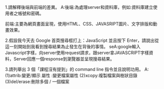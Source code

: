 1.請解釋後端與前端的差異。
A:後端:為處理server和資料庫，例如:資料庫建立使用者之帳號和密碼。

  前端:主要為網頁畫面呈現，使用HTML、CSS、JAVASRIPT圖片、文字排版和動畫效果。

2.假設我今天去 Google 首頁搜尋框打上：JavaScript 並且按下 Enter，請說出從這一刻開始到我看到搜尋結果為止發生在背後的事情。
seA:google輸入 Javascript字樣，向server使用request請求，跟server拿JAVASCRIPT字樣資料，Server回應一個response到瀏覽器並呈現搜尋結果。

3.請列舉出 3 個「課程沒有提到」的 command line 指令並且說明功用。
A:(1)attrib:變更/顯示 屬性 :變更檔案屬性
  (2)xcopy:複製檔案與樹狀目錄
  (3)del/erase:刪除多個 / 一個檔案 

